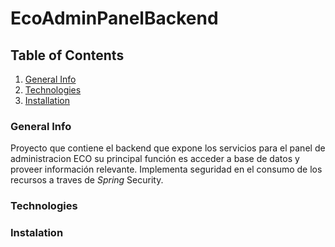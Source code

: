 # EcoAdminPanelBackend
## Table of Contents
1. [General Info](#general-info)
2. [Technologies](#technologies)
3. [Installation](#installation)

### General Info
Proyecto que contiene el backend que expone los servicios para el panel de administracion ECO
su principal función es acceder a base de datos y proveer información relevante. Implementa 
seguridad en el consumo de los recursos a traves de *Spring* Security.

### Technologies

### Instalation
